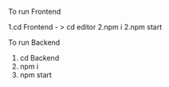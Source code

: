 To run Frontend 

1.cd Frontend - > cd editor
2.npm i 
2.npm start

To run Backend
1. cd Backend
2. npm i
3. npm start
